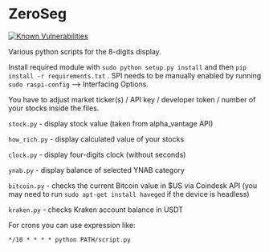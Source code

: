 # ZeroSeg

[![Known Vulnerabilities](https://snyk.io/test/github/JakubBialoskorski/ZeroSeg/badge.svg?targetFile=requirements.txt)](https://snyk.io/test/github/JakubBialoskorski/ZeroSeg?targetFile=requirements.txt)

Various python scripts for the 8-digits display. 

Install required module with ```sudo python setup.py install``` and then ```pip install -r requirements.txt``` . SPI needs to be manually enabled by running ```sudo raspi-config``` --> Interfacing Options.

You have to adjust market ticker(s) /  API key / developer token / number of your stocks inside the files.

```stock.py``` - display stock value (taken from alpha_vantage API)

```how_rich.py``` - display calculated value of your stocks

```clock.py``` - display four-digits clock (without seconds)

```ynab.py``` - display balance of selected YNAB category

```bitcoin.py``` - checks the current Bitcoin value in $US via Coindesk API (you may need to run `sudo apt-get install haveged` if the device is headless)

```kraken.py``` - checks Kraken account balance in USDT

For crons you can use expression like:

`*/10 * * * * python PATH/script.py`